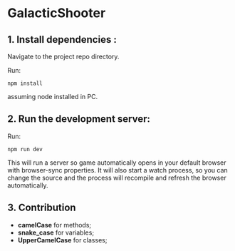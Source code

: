 # GalacticShooter

## 1. Install dependencies :

Navigate to the project repo directory.

Run:

`npm install`

assuming node installed in PC.

## 2. Run the development server:

Run:

`npm run dev`

This will run a server so game automatically opens in your default browser with browser-sync properties. It will also start a watch process, so you can change the source and the process will recompile and refresh the browser automatically.

## 3. Contribution

+ **camelCase** for methods;
+ **snake_case** for variables;
+ **UpperCamelCase** for classes;

